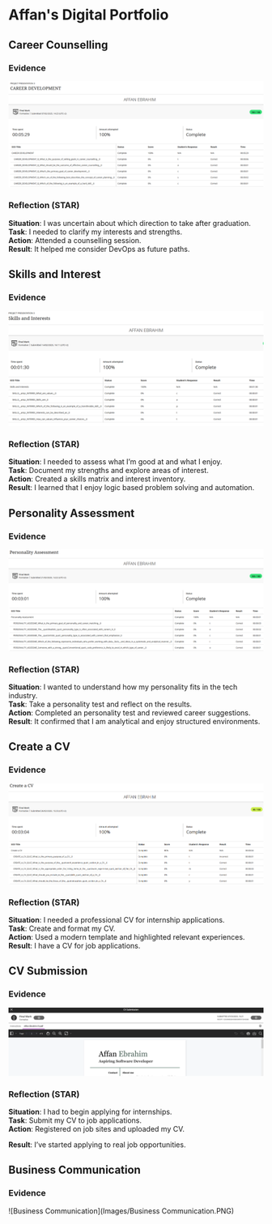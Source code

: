 # Affan's Digital Portfolio


## Career Counselling
### Evidence
![Career Counselling](Images/career-counselling.PNG)


### Reflection (STAR)
**Situation**: I was uncertain about which direction to take after graduation.  
**Task**: I needed to clarify my interests and strengths.  
**Action**: Attended a counselling session.  
**Result**: It helped me consider  DevOps as future paths.


## Skills and Interest
### Evidence
![Skills and Interest](Images/Skills.PNG)

### Reflection (STAR)
**Situation**: I needed to assess what I’m good at and what I enjoy.  
**Task**: Document my strengths and explore areas of interest.  
**Action**: Created a skills matrix and interest inventory.  
**Result**: I learned that I enjoy logic based problem solving and automation.

## Personality Assessment
### Evidence
![Personality Assessment](Images/Personality.PNG)

### Reflection (STAR)
**Situation**: I wanted to understand how my personality fits in the tech industry.  
**Task**: Take a personality test and reflect on the results.  
**Action**: Completed an personality test and reviewed career suggestions.  
**Result**: It confirmed that I am analytical and enjoy structured environments.

## Create a CV
### Evidence
![Create a CV](Images/Create.PNG)

### Reflection (STAR)
**Situation**: I needed a professional CV for internship applications.  
**Task**: Create and format my CV.  
**Action**: Used a modern template and highlighted relevant experiences.  
**Result**: I have a  CV for job applications.


## CV Submission
### Evidence
![CV Submission](Images/CV.PNG)

### Reflection (STAR)
**Situation**: I had to begin applying for internships.  
**Task**: Submit my CV to job applications.  
**Action**: Registered on job sites and uploaded my CV.  

**Result**: I’ve started applying to real job opportunities.

## Business Communication
### Evidence
![Business Communication](Images/Business Communication.PNG)
